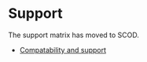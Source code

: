 # Support
The support matrix has moved to SCOD.

* [Compatability and support](https://scod.hpedev.io/csi_driver/#compatibility_and_support)
